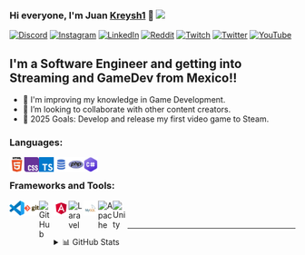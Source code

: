 ### Hi everyone, I'm Juan [Kreysh1] 👋   [![](https://visitcount.itsvg.in/api?id=Kreysh1&icon=5&color=2)](https://visitcount.itsvg.in)

<!-- [<img align="left" alt="Kreysh1 | YouTube" width="22px" src="https://cdn.icon-icons.com/icons2/1211/PNG/512/1491579609-yumminkysocialmedia08_83079.png" />][youtube]
[<img align="left" alt="Kreysh1 | Twitter" width="22px" src="https://cdn.icon-icons.com/icons2/317/PNG/512/social-twitter-icon_34350.png" />][twitter]
[<img align="left" alt="Kreysh1 | LinkedIn" width="22px" src="https://cdn.icon-icons.com/icons2/99/PNG/512/linkedin_socialnetwork_17441.png" />][linkedin]
[<img align="left" alt="Kreysh1 | Instagram" width="22px" src="https://cdn.icon-icons.com/icons2/1753/PNG/512/iconfinder-social-media-applications-3instagram-4102579_113804.png" />][instagram]
[<img align="left" alt="Kreysh1 | Instagram" width="22px" src="https://cdn.icon-icons.com/icons2/2108/PNG/512/discord_icon_130958.png" />][discord]
[<img align="left" alt="Kreysh1 | Instagram" width="22px" src="https://cdn.icon-icons.com/icons2/2699/PNG/512/twitch_tile_logo_icon_170382.png" />][twitch] -->
[![Discord](https://img.shields.io/badge/Discord-%237289DA.svg?logo=discord&logoColor=white)](https://discord.gg/PfnWdRquas) [![Instagram](https://img.shields.io/badge/Instagram-%23E4405F.svg?logo=Instagram&logoColor=white)](https://instagram.com/Kreysh1) [![LinkedIn](https://img.shields.io/badge/LinkedIn-%230077B5.svg?logo=linkedin&logoColor=white)](https://linkedin.com/in/kreysh) [![Reddit](https://img.shields.io/badge/Reddit-%23FF4500.svg?logo=Reddit&logoColor=white)](https://reddit.com/user/kreysh) [![Twitch](https://img.shields.io/badge/Twitch-%239146FF.svg?logo=Twitch&logoColor=white)](https://twitch.tv/kreysh1) [![Twitter](https://img.shields.io/badge/Twitter-%231DA1F2.svg?logo=Twitter&logoColor=white)](https://twitter.com/@kreysh1) [![YouTube](https://img.shields.io/badge/YouTube-%23FF0000.svg?logo=YouTube&logoColor=white)](https://youtube.com/@kreysh1) 

## I'm a Software Engineer and getting into Streaming and GameDev from Mexico!!

- 🧠 I'm improving my knowledge in Game Development.
- 👊 I’m looking to collaborate with other content creators.
- 👾 2025 Goals: Develop and release my first video game to Steam.



### Languages:

[<img align="left" alt="HTML5" width="26px" src="https://raw.githubusercontent.com/github/explore/80688e429a7d4ef2fca1e82350fe8e3517d3494d/topics/html/html.png" />][html5]
[<img align="left" alt="CSS3" width="26px" src="https://raw.githubusercontent.com/github/explore/80688e429a7d4ef2fca1e82350fe8e3517d3494d/topics/css/css.png" />][css3]
[<img align="left" alt="Typescript" width="26px" src="https://raw.githubusercontent.com/github/explore/80688e429a7d4ef2fca1e82350fe8e3517d3494d/topics/typescript/typescript.png" />][typescript]
[<img align="left" alt="SQL" width="26px" src="https://raw.githubusercontent.com/github/explore/80688e429a7d4ef2fca1e82350fe8e3517d3494d/topics/sql/sql.png" />][sql]
[<img align="left" alt="PHP" width="26px" src="https://raw.githubusercontent.com/github/explore/80688e429a7d4ef2fca1e82350fe8e3517d3494d/topics/php/php.png" />][php]
[<img align="left" alt="C Sharp" width="26px" src="https://raw.githubusercontent.com/github/explore/80688e429a7d4ef2fca1e82350fe8e3517d3494d/topics/csharp/csharp.png" />][csharp]

<br />

### Frameworks and Tools:
[<img align="left" alt="Visual Studio Code" width="26px" src="https://raw.githubusercontent.com/github/explore/80688e429a7d4ef2fca1e82350fe8e3517d3494d/topics/visual-studio-code/visual-studio-code.png" />][vscode]
[<img align="left" alt="Git" width="26px" src="https://raw.githubusercontent.com/github/explore/80688e429a7d4ef2fca1e82350fe8e3517d3494d/topics/git/git.png" />][git]
[<img align="left" alt="GitHub" width="26px" src="https://cdn.icon-icons.com/icons2/2351/PNG/512/logo_github_icon_143196.png" />][github]
[<img align="left" alt="Angular" width="26px" src="https://raw.githubusercontent.com/github/explore/80688e429a7d4ef2fca1e82350fe8e3517d3494d/topics/angular/angular.png" />][angular]
[<img align="left" alt="Laravel" width="26px" src="https://cdn3.iconfinder.com/data/icons/logos-and-brands-adobe/512/194_Laravel-512.png" />][laravel]
[<img align="left" alt="MySQL" width="26px" src="https://raw.githubusercontent.com/github/explore/80688e429a7d4ef2fca1e82350fe8e3517d3494d/topics/mysql/mysql.png" />][mysql]
[<img align="left" alt="Apache" width="26px" src="https://upload.wikimedia.org/wikipedia/commons/7/7e/Apache_Feather_Logo.svg" />][apache]
[<img align="left" alt="Unity" width="26px" src="https://cdn.icon-icons.com/icons2/615/PNG/256/Unity_icon-icons.com_56592.png" />][unity]

<br />
<br />

---


  <!-- <summary>:zap: GitHub Stats</summary> -->

  <!-- <img align="left" alt="Kreysh1's GitHub Stats" src="https://github-readme-stats-kreysh1.vercel.app/api?username=Kreysh1&show_icons=true&hide_border=true" /> -->

<details>
  <summary>📊 GitHub Stats</summary>
  <img align="left" width="100%" alt="Kreysh1's GitHub Stats" src="https://github-readme-stats.vercel.app/api?username=Kreysh1&theme=dark&hide_border=false&include_all_commits=false&count_private=false"/>
  <img align="left" width="100%" alt="Kreysh1's GitHub Contribution" src="https://github-readme-streak-stats.herokuapp.com/?user=Kreysh1&theme=dark&hide_border=false"/>
  <img align="left" width="100%" alt="Kreysh1's GitHub Used Languages" src="https://github-readme-stats.vercel.app/api/top-langs/?username=Kreysh1&theme=dark&hide_border=false&include_all_commits=false&count_private=false&layout=compact"/>
</details>

<!-- Contact Consts -->
[Kreysh1]: https://twitter.com/Kreysh1
[twitter]: https://twitter.com/Kreysh1
[youtube]: https://www.youtube.com/@kreysh1
[twitch]: https://www.twitch.tv/kreysh1
[instagram]: https://www.instagram.com/kreysh1/
[linkedin]: https://www.linkedin.com/in/kreysh1/
[discord]: https://discord.gg/PfnWdRquas

<!-- Languages Consts -->
[html5]: https://html.spec.whatwg.org/multipage
[css3]: https://css3.com
[typescript]: https://www.typescriptlang.org
[sql]: https://www.w3schools.com/sql/
[php]: https://www.apachefriends.org/index.html
[csharp]: https://docs.microsoft.com/en-us/dotnet/csharp/

<!-- Frameworks and Tools Consts -->
[vscode]: https://code.visualstudio.com
[git]: https://git-scm.com
[github]: https://github.com
[angular]: https://angular.io
[laravel]: https://laravel.com
[mysql]: https://www.mysql.com
[apache]: https://www.apachefriends.org/index.html
[unity]: https://unity.com
